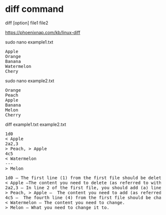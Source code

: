 # diff command

diff [option] file1 file2

https://phoenixnap.com/kb/linux-diff

sudo nano example1.txt

<pre>
Apple
Orange
Banana
Watermelon
Chery
</pre>

sudo nano example2.txt

<pre>
Orange
Peach
Apple
Banana
Melon
Cherry
</pre>

diff example1.txt example2.txt 

<pre>
1d0
< Apple
2a2,3
> Peach, > Apple 
4c5
< Watermelon
---
> Melon
</pre>

<pre>
1d0 – The first line (1) from the first file should be deleted (d). If not, it would appear in line 0 in the second file.
< Apple –The content you need to delete (as referred to with 1d0).
2a2,3 – In line 2 of the first file, you should add (a) lines 2 and 3 (2,3) from the second file.
> Peach, > Apple –  The content you need to add (as referred to with 2a2,3).
4c5 –  The fourth line (4) from the first file should be changed (c) to the fifth line (5) from the second file.
< Watermelon – The content you need to change.
> Melon – What you need to change it to.
</pre>